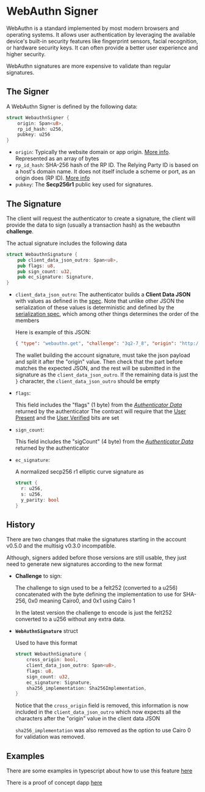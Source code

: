 # WebAuthn Signer

WebAuthn is a standard implemented by most modern browsers and operating systems. It allows user authentication by leveraging the available device's built-in security features like fingerprint sensors, facial recognition, or hardware security keys. It can often provide a better user experience and higher security.

WebAuthn signatures are more expensive to validate than regular signatures.

## The Signer

A WebAuthn Signer is defined by the following data:

```rust
struct WebauthnSigner {
    origin: Span<u8>,
    rp_id_hash: u256,
    pubkey: u256
}
```

- `origin`: Typically the website domain or app origin. [More info](https://www.w3.org/TR/webauthn/). Represented as an array of bytes
- `rp_id_hash`: SHA-256 hash of the RP ID. The Relying Party ID is based on a host's domain name. It does not itself include a scheme or port, as an origin does (RP ID). [More info](https://www.w3.org/TR/webauthn/#relying-party-identifier)
- `pubkey`: The **Secp256r1** public key used for signatures.

## The Signature

The client will request the authenticator to create a signature, the client will provide the data to sign (usually a transaction hash) as the webauthn **challenge**.

The actual signature includes the following data

```rust
struct WebauthnSignature {
    pub client_data_json_outro: Span<u8>,
    pub flags: u8,
    pub sign_count: u32,
    pub ec_signature: Signature,
}
```

- `client_data_json_outro`:
  The authenticator builds a **Client Data JSON** with values as defined in the [spec](https://www.w3.org/TR/webauthn/#dictdef-collectedclientdata). Note that unlike other JSON the serialization of these values is deterministic and defined by the [serialization spec](https://www.w3.org/TR/webauthn/#clientdatajson-verification), which among other things determines the order of the members

  Here is example of this JSON:

  ```json
  { "type": "webauthn.get", "challenge": "3q2-7_8", "origin": "http://argent.xyz", "crossOrigin": false }
  ```

  The wallet building the account signature, must take the json payload and split it after the "origin" value.
  Then check that the part before matches the expected JSON, and the rest will be submitted in the signature as the `client_data_json_outro`.
  If the remaining data is just the `}` character, the `client_data_json_outro` should be empty

- `flags`:

  This field includes the "flags" (1 byte) from the _[Authenticator Data](https://www.w3.org/TR/webauthn/#sctn-authenticator-data)_ returned by the authenticator
  The contract will require that the [User Present](https://www.w3.org/TR/webauthn/#concept-user-present) and the [User Verified](https://www.w3.org/TR/webauthn/#concept-user-verified) bits are set

- `sign_count`:

  This field includes the "sigCount" (4 byte) from the _[Authenticator Data](https://www.w3.org/TR/webauthn/#sctn-authenticator-data)_ returned by the authenticator

- `ec_signature`:

  A normalized secp256 r1 elliptic curve signature as

  ```rust
  struct {
    r: u256,
    s: u256,
    y_parity: bool
  }
  ```

## History

There are two changes that make the signatures starting in the account v0.5.0 and the multisig v0.3.0 incompatible.

Although, signers added before those versions are still usable, they just need to generate new signatures according to the new format

- **Challenge** to sign:

  The challenge to sign used to be a felt252 (converted to a u256) concatenated with the byte defining the implementation to use for SHA-256, 0x0 meaning Cairo0, and 0x1 using Cairo 1

  In the latest version the challenge to encode is just the felt252 converted to a u256 without any extra data.

- **`WebAuthnSignature`** struct

  Used to have this format

  ```rust
  struct WebauthnSignature {
      cross_origin: bool,
      client_data_json_outro: Span<u8>,
      flags: u8,
      sign_count: u32,
      ec_signature: Signature,
      sha256_implementation: Sha256Implementation,
  }
  ```

  Notice that the `cross_origin` field is removed, this information is now included in the `client_data_json_outro` which now expects all the characters after the "origin" value in the client data JSON

  `sha256_implementation` was also removed as the option to use Cairo 0 for validation was removed.

## Examples

There are some examples in typescript about how to use this feature [here](../lib/signers/webauthn.ts/)

There is a proof of concept dapp [here](../examples/webauthn/)
